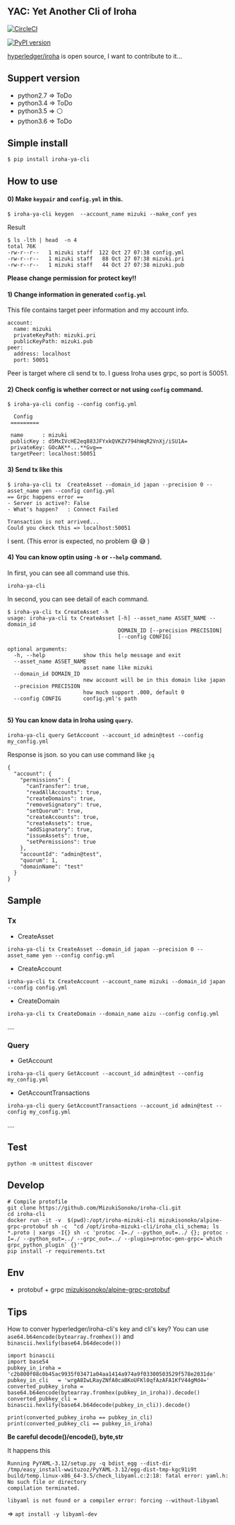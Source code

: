 
## YAC: Yet Another Cli of Iroha
[![CircleCI](https://circleci.com/gh/MizukiSonoko/iroha-cli.svg?style=shield)](https://circleci.com/gh/MizukiSonoko/iroha-cli)

[![PyPI version](https://badge.fury.io/py/iroha-ya-cli.svg)](https://badge.fury.io/py/iroha-ya-cli)

[hyperledger/iroha](https://github.com/hyperledger/iroha) is open source, I want to contribute to it...  

## Suppert version  

- python2.7 => ToDo
- python3.4 => ToDo
- python3.5 => ⚪️ 
- python3.6 => ToDo


## Simple install

```
$ pip install iroha-ya-cli
```

## How to use

#### 0) Make `keypair` and `config.yml` in this.
```
$ iroha-ya-cli keygen  --account_name mizuki --make_conf yes
```

Result
```
$ ls -lth | head  -n 4
total 76K
-rw-r--r--   1 mizuki staff  122 Oct 27 07:38 config.yml
-rw-r--r--   1 mizuki staff   88 Oct 27 07:38 mizuki.pri
-rw-r--r--   1 mizuki staff   44 Oct 27 07:38 mizuki.pub
```
**Please change permission for protect key!!**

#### 1) Change information in generated `config.yml` 
This file contains target peer information and my account info.
```config
account:
  name: mizuki
  privateKeyPath: mizuki.pri
  publicKeyPath: mizuki.pub
peer:
  address: localhost
  port: 50051
```
Peer is target where cli send tx to. I guess Iroha uses grpc, so port is 50051.

####  2) Check config is whether correct or not using `config` command. 

```
$ iroha-ya-cli config --config config.yml

  Config
 =========

 name      : mizuki
 publicKey : d5MxIVcHE2eq883JFYxkQVKZV794hWqR2VnXj/iSU1A=
 privateKey: GOcAK**...**Gvg==
 targetPeer: localhost:50051

```

#### 3) Send tx like this

```
$ iroha-ya-cli tx  CreateAsset --domain_id japan --precision 0 --asset_name yen --config config.yml
== Grpc happens error ==
- Server is active?: False
- What's happen?   : Connect Failed

Transaction is not arrived...
Could you ckeck this => localhost:50051

```
I sent. (This error is expected, no problem 😅 😅 )

#### 4) You can know optin using `-h` or `--help` command.

In first, you can see all command use this.
```
iroha-ya-cli
```

In second, you can see detail of each command.
```
$ iroha-ya-cli tx CreateAsset -h
usage: iroha-ya-cli tx CreateAsset [-h] --asset_name ASSET_NAME --domain_id
                                   DOMAIN_ID [--precision PRECISION]
                                   [--config CONFIG]

optional arguments:
  -h, --help            show this help message and exit
  --asset_name ASSET_NAME
                        asset name like mizuki
  --domain_id DOMAIN_ID
                        new account will be in this domain like japan
  --precision PRECISION
                        how much support .000, default 0
  --config CONFIG       config.yml's path
  
```
 
#### 5) You can know data in Iroha using `query`.

```
iroha-ya-cli query GetAccount --account_id admin@test --config my_config.yml
```

Response is json. so you can use command like `jq`
```
{
  "account": {
    "permissions": {
      "canTransfer": true,
      "readAllAccounts": true,
      "createDomains": true,
      "removeSignatory": true,
      "setQuorum": true,
      "createAccounts": true,
      "createAssets": true,
      "addSignatory": true,
      "issueAssets": true,
      "setPermissions": true
    },
    "accountId": "admin@test",
    "quorum": 1,
    "domainName": "test"
  }
}
```


## Sample

### Tx

- CreateAsset 
```
iroha-ya-cli tx CreateAsset --domain_id japan --precision 0 --asset_name yen --config config.yml
```

- CreateAccount

```
iroha-ya-cli tx CreateAccount --account_name mizuki --domain_id japan --config config.yml
```

- CreateDomain

```
iroha-ya-cli tx CreateDomain --domain_name aizu --config config.yml
```

....

### Query

- GetAccount 
```
iroha-ya-cli query GetAccount --account_id admin@test --config my_config.yml 
```

- GetAccountTransactions

```
iroha-ya-cli query GetAccountTransactions --account_id admin@test --config my_config.yml
```

....

## Test
```
python -m unittest discover
```

## Develop
```
# Compile protofile 
git clone https://github.com/MizukiSonoko/iroha-cli.git
cd iroha-cli
docker run -it -v  $(pwd):/opt/iroha-mizuki-cli mizukisonoko/alpine-grpc-protobuf sh -c  "cd /opt/iroha-mizuki-cli/iroha_cli_schema; ls *.proto | xargs -I{} sh -c 'protoc -I=./ --python_out=../ {}; protoc -I=./ --python_out=../ --grpc_out=../ --plugin=protoc-gen-grpc=`which grpc_python_plugin` {}'"
pip install -r requirements.txt 
```




## Env
- protobuf + grpc [mizukisonoko/alpine-grpc-protobuf](https://github.com/MizukiSonoko/alpine-grpc-protobuf)



## Tips

How to conver hyperledger/iroha-cli's key and cli's key? 
You can use `ase64.b64encode(bytearray.fromhex())` and `binascii.hexlify(base64.b64decode())`
```
import binascii
import base54
pubkey_in_iroha = 'c2b800f08c0b45ac9935f03471a04aa1414a974a9f03300503529f578e2031de'
pubkey_in_cli   = 'wrgA8IwLRayZNfA0caBKoUFKl0qfAzAFA1KfV44gMd4='
converted_pubkey_iroha = base64.b64encode(bytearray.fromhex(pubkey_in_iroha)).decode()
converted_pubkey_cli = binascii.hexlify(base64.b64decode(pubkey_in_cli)).decode()

print(converted_pubkey_iroha == pubkey_in_cli)
print(converted_pubkey_cli == pubkey_in_iroha)
```
**Be careful decode()/encode(), byte,str**

It happens this
```
Running PyYAML-3.12/setup.py -q bdist_egg --dist-dir /tmp/easy_install-wwituzoz/PyYAML-3.12/egg-dist-tmp-kgc91i9t
build/temp.linux-x86_64-3.5/check_libyaml.c:2:18: fatal error: yaml.h: No such file or directory
compilation terminated.

libyaml is not found or a compiler error: forcing --without-libyaml
```
=> `apt install -y libyaml-dev`
